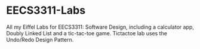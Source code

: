 # EECS3311-Labs
All my Eiffel Labs for EECS3311: Software Design, including a calculator app, Doubly Linked List and a tic-tac-toe game. Tictactoe lab uses the Undo/Redo Design Pattern.
